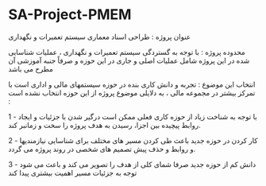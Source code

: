 # SA-Project-PMEM
عنوان پروژه : طراحی اسناد معماری سیستم تعمیرات و نگهداری

محدوده پروژه : با توجه به گستردگی سیستم تعمیرات و نگهداری ، عملیات شناسایی شده در این پروژه شامل عملیات اصلی و جاری در این حوزه و صرفاً جنبه آموزشی آن مطرح می باشد

 انتخاب این موضوع : تجربه و دانش کاری بنده در حوزه سیستمهای مالی و اداری است با تمرکز بیشتر در مجموعه مالی ، به دلایلی موضوع پروژه از این حوزه انتخاب نشده است :
 
1 - با توجه به شناخت زیاد از حوزه کاری فعلی ممکن است درگیر شدن با جزئیات و ایجاد روابط پیچیده بین اجزا، رسیدن به هدف پروژه را سخت و زمانبر کند.

2 - کار کردن در حوزه جدید باعث طی کردن مسیر های مختلف برای شناسایی نیازمندیها و روابط و حذف پیش تصمیم های شخصی در روند پروژه می گردد.

3 - دانش کم از حوزه جدید صرفا شمای کلی از هدف را تصویر می کند و باعث می شود توجه به جزئیات مسیر اهمیت بیشتری پیدا کند
